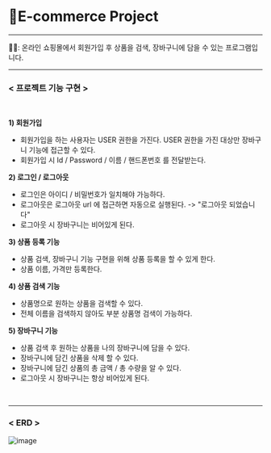 # 🛒E-commerce Project <br>

--- 
👩‍💻:  온라인 쇼핑몰에서 회원가입 후 상품을 검색, 장바구니에 담을 수 있는 프로그램입니다.

---

### < 프로젝트 기능 구현 > <br>
 <br>

**1) 회원가입** <br>

- 회원가입을 하는 사용자는 USER 권한을 가진다. USER 권한을 가진 대상만 장바구니 기능에 접근할 수 있다.
- 회원가입 시 Id / Password / 이름 / 핸드폰번호 를 전달받는다.


**2) 로그인 / 로그아웃** <br>

- 로그인은 아이디 / 비밀번호가 일치해야 가능하다.
- 로그아웃은 로그아웃 url 에 접근하면 자동으로 실행된다.  -> "로그아웃 되었습니다"
- 로그아웃 시 장바구니는 비어있게 된다.


**3) 상품 등록 기능** <br>

- 상품 검색, 장바구니 기능 구현을 위해 상품 등록을 할 수 있게 한다.
- 상품 이름, 가격만 등록한다.



**4) 상품 검색 기능** <br>

- 상품명으로 원하는 상품을 검색할 수 있다. 
- 전체 이름을 검색하지 않아도 부분 상품명 검색이 가능하다.


**5) 장바구니 기능** <br>

- 상품 검색 후 원하는 상품을 나의 장바구니에 담을 수 있다.
- 장바구니에 담긴 상품을 삭제 할 수 있다.
- 장바구니에 담긴 상품의 총 금액 / 총 수량을 알 수 있다.
- 로그아웃 시 장바구니는 항상 비어있게 된다.

 <br>

---

### < ERD > <br>

![image](https://github.com/user-attachments/assets/9cd63539-010c-48fe-b403-145a4baf857e)





